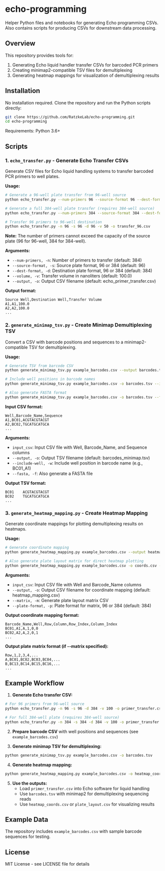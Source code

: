 # echo-programming

Helper Python files and notebooks for generating Echo programming CSVs. Also contains scripts for producing CSVs for downstream data processing.

## Overview

This repository provides tools for:
1. Generating Echo liquid handler transfer CSVs for barcoded PCR primers
2. Creating minimap2-compatible TSV files for demultiplexing
3. Generating heatmap mappings for visualization of demultiplexing results

## Installation

No installation required. Clone the repository and run the Python scripts directly:

```bash
git clone https://github.com/RatzkeLab/echo-programming.git
cd echo-programming
```

Requirements: Python 3.6+

## Scripts

### 1. `echo_transfer.py` - Generate Echo Transfer CSVs

Generate CSV files for Echo liquid handling systems to transfer barcoded PCR primers to well plates.

**Usage:**
```bash
# Generate a 96-well plate transfer from 96-well source
python echo_transfer.py --num-primers 96 --source-format 96 --dest-format 384 --volume 100 --output primer_transfer.csv

# Generate a full 384-well plate transfer (requires 384-well source)
python echo_transfer.py --num-primers 384 --source-format 384 --dest-format 384 --volume 100 --output primer_transfer.csv

# Transfer 96 primers to 96-well destination
python echo_transfer.py -n 96 -s 96 -d 96 -v 50 -o transfer_96.csv
```

**Note:** The number of primers cannot exceed the capacity of the source plate (96 for 96-well, 384 for 384-well).

**Arguments:**
- `--num-primers, -n`: Number of primers to transfer (default: 384)
- `--source-format, -s`: Source plate format, 96 or 384 (default: 96)
- `--dest-format, -d`: Destination plate format, 96 or 384 (default: 384)
- `--volume, -v`: Transfer volume in nanoliters (default: 100.0)
- `--output, -o`: Output CSV filename (default: echo_primer_transfer.csv)

**Output format:**
```csv
Source Well,Destination Well,Transfer Volume
A1,A1,100.0
A2,A2,100.0
...
```

### 2. `generate_minimap_tsv.py` - Create Minimap Demultiplexing TSV

Convert a CSV with barcode positions and sequences to a minimap2-compatible TSV for demultiplexing.

**Usage:**
```bash
# Generate TSV from barcode CSV
python generate_minimap_tsv.py example_barcodes.csv --output barcodes.tsv

# Include well positions in barcode names
python generate_minimap_tsv.py example_barcodes.csv -o barcodes.tsv --include-well

# Also generate FASTA format
python generate_minimap_tsv.py example_barcodes.csv -o barcodes.tsv --fasta barcodes.fasta
```

**Input CSV format:**
```csv
Well,Barcode_Name,Sequence
A1,BC01,ACGTACGTACGT
A2,BC02,TGCATGCATGCA
...
```

**Arguments:**
- `input_csv`: Input CSV file with Well, Barcode_Name, and Sequence columns
- `--output, -o`: Output TSV filename (default: barcodes_minimap.tsv)
- `--include-well, -w`: Include well position in barcode name (e.g., BC01_A1)
- `--fasta, -f`: Also generate a FASTA file

**Output TSV format:**
```tsv
BC01	ACGTACGTACGT
BC02	TGCATGCATGCA
...
```

### 3. `generate_heatmap_mapping.py` - Create Heatmap Mapping

Generate coordinate mappings for plotting demultiplexing results on heatmaps.

**Usage:**
```bash
# Generate coordinate mapping
python generate_heatmap_mapping.py example_barcodes.csv --output heatmap_coords.csv

# Also generate plate layout matrix for direct heatmap plotting
python generate_heatmap_mapping.py example_barcodes.csv -o coords.csv --matrix plate_layout.csv --plate-format 384
```

**Arguments:**
- `input_csv`: Input CSV file with Well and Barcode_Name columns
- `--output, -o`: Output CSV filename for coordinate mapping (default: heatmap_mapping.csv)
- `--matrix, -m`: Generate plate layout matrix CSV
- `--plate-format, -p`: Plate format for matrix, 96 or 384 (default: 384)

**Output coordinate mapping format:**
```csv
Barcode_Name,Well,Row,Column,Row_Index,Column_Index
BC01,A1,A,1,0,0
BC02,A2,A,2,0,1
...
```

**Output plate matrix format (if --matrix specified):**
```csv
Row,1,2,3,4,...
A,BC01,BC02,BC03,BC04,...
B,BC13,BC14,BC15,BC16,...
...
```

## Example Workflow

1. **Generate Echo transfer CSV:**
```bash
# For 96 primers from 96-well source
python echo_transfer.py -n 96 -s 96 -d 384 -v 100 -o primer_transfer.csv

# For full 384-well plate (requires 384-well source)
python echo_transfer.py -n 384 -s 384 -d 384 -v 100 -o primer_transfer.csv
```

2. **Prepare barcode CSV** with well positions and sequences (see `example_barcodes.csv`)

3. **Generate minimap TSV for demultiplexing:**
```bash
python generate_minimap_tsv.py example_barcodes.csv -o barcodes.tsv
```

4. **Generate heatmap mapping:**
```bash
python generate_heatmap_mapping.py example_barcodes.csv -o heatmap_coords.csv --matrix plate_layout.csv
```

5. **Use the outputs:**
   - Load `primer_transfer.csv` into Echo software for liquid handling
   - Use `barcodes.tsv` with minimap2 for demultiplexing sequencing reads
   - Use `heatmap_coords.csv` or `plate_layout.csv` for visualizing results

## Example Data

The repository includes `example_barcodes.csv` with sample barcode sequences for testing.

## License

MIT License - see LICENSE file for details
